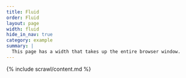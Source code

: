 ```yaml
---
title: Fluid
order: Fluid
layout: page
width: fluid
hide_in_nav: true
category: example
summary: |
  This page has a width that takes up the entire browser window.
---
```


{% include scrawl/content.md %}
